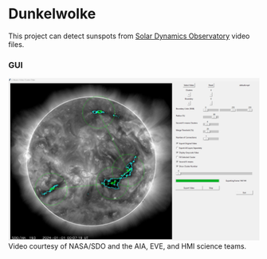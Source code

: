 # Dunkelwolke

This project can detect sunspots from [Solar Dynamics Observatory](https://sdo.gsfc.nasa.gov/) video files.

### GUI
![capture](https://github.com/herdav/dunkelwolke/blob/main/gui.png)
Video courtesy of NASA/SDO and the AIA, EVE, and HMI science teams.
